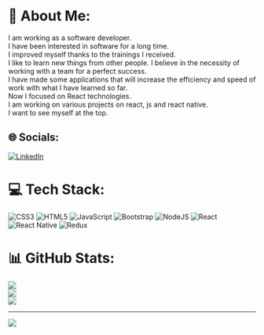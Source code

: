 # 💫 About Me:
I am working as a software developer.<br>I have been interested in software for a long time.<br>I improved myself thanks to the trainings I received.<br>I like to learn new things from other people. I believe in the necessity of working with a team for a perfect success.<br>I have made some applications that will increase the efficiency and speed of work with what I have learned so far.<br>Now I focused on React technologies.<br>I am working on various projects on react, js and react native.<br>I want to see myself at the top.


## 🌐 Socials:
[![LinkedIn](https://img.shields.io/badge/LinkedIn-%230077B5.svg?logo=linkedin&logoColor=white)](https://linkedin.com/in/emrahyumurtacı) 

# 💻 Tech Stack:
![CSS3](https://img.shields.io/badge/css3-%231572B6.svg?style=for-the-badge&logo=css3&logoColor=white) ![HTML5](https://img.shields.io/badge/html5-%23E34F26.svg?style=for-the-badge&logo=html5&logoColor=white) ![JavaScript](https://img.shields.io/badge/javascript-%23323330.svg?style=for-the-badge&logo=javascript&logoColor=%23F7DF1E) ![Bootstrap](https://img.shields.io/badge/bootstrap-%23563D7C.svg?style=for-the-badge&logo=bootstrap&logoColor=white) ![NodeJS](https://img.shields.io/badge/node.js-6DA55F?style=for-the-badge&logo=node.js&logoColor=white) ![React](https://img.shields.io/badge/react-%2320232a.svg?style=for-the-badge&logo=react&logoColor=%2361DAFB) ![React Native](https://img.shields.io/badge/react_native-%2320232a.svg?style=for-the-badge&logo=react&logoColor=%2361DAFB) ![Redux](https://img.shields.io/badge/redux-%23593d88.svg?style=for-the-badge&logo=redux&logoColor=white)
# 📊 GitHub Stats:
![](https://github-readme-stats.vercel.app/api?username=emrahyumurtaci&theme=dark&hide_border=false&include_all_commits=false&count_private=false)<br/>
![](https://github-readme-streak-stats.herokuapp.com/?user=emrahyumurtaci&theme=dark&hide_border=false)<br/>
![](https://github-readme-stats.vercel.app/api/top-langs/?username=emrahyumurtaci&theme=dark&hide_border=false&include_all_commits=false&count_private=false&layout=compact)

---
[![](https://visitcount.itsvg.in/api?id=emrahyumurtaci&icon=2&color=1)](https://visitcount.itsvg.in)
